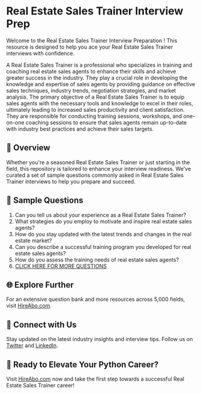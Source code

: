 # Real Estate Sales Trainer Interview Prep

Welcome to the Real Estate Sales Trainer Interview Preparation ! This resource is designed to help you ace your Real Estate Sales Trainer interviews with confidence.

A Real Estate Sales Trainer is a professional who specializes in training and coaching real estate sales agents to enhance their skills and achieve greater success in the industry. They play a crucial role in developing the knowledge and expertise of sales agents by providing guidance on effective sales techniques, industry trends, negotiation strategies, and market analysis. The primary objective of a Real Estate Sales Trainer is to equip sales agents with the necessary tools and knowledge to excel in their roles, ultimately leading to increased sales productivity and client satisfaction. They are responsible for conducting training sessions, workshops, and one-on-one coaching sessions to ensure that sales agents remain up-to-date with industry best practices and achieve their sales targets.

## 🚀 Overview

Whether you're a seasoned Real Estate Sales Trainer or just starting in the field, this repository is tailored to enhance your interview readiness. We've curated a set of sample questions commonly asked in Real Estate Sales Trainer interviews to help you prepare and succeed.

## 📝 Sample Questions

1. Can you tell us about your experience as a Real Estate Sales Trainer?
2. What strategies do you employ to motivate and inspire real estate sales agents?
3. How do you stay updated with the latest trends and changes in the real estate market?
4. Can you describe a successful training program you developed for real estate sales agents?
5. How do you assess the training needs of real estate sales agents?
6. [CLICK HERE FOR MORE QUESTIONS](https://hireabo.com/job/21_0_16/Real%20Estate%20Sales%20Trainer)

## 🌐 Explore Further

For an extensive question bank and more resources across 5,000 fields, visit [HireAbo.com](https://www.hireabo.com).

## 📱 Connect with Us

Stay updated on the latest industry insights and interview tips. Follow us on [Twitter](https://twitter.com/hireabo) and [LinkedIn](https://www.linkedin.com/in/hire-abo-3609972a8/).

## 🚀 Ready to Elevate Your Python Career?

Visit [HireAbo.com](https://www.hireabo.com) now and take the first step towards a successful Real Estate Sales Trainer career!